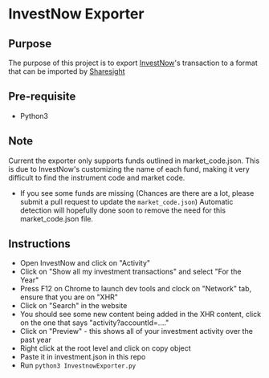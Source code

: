 # InvestNow Exporter

## Purpose 
The purpose of this project is to export [InvestNow](https://investnow.co.nz/)'s transaction to a format that can be imported by [Sharesight](https://www.sharesight.com/nz/)

## Pre-requisite
* Python3

## Note
Current the exporter only supports funds outlined in market_code.json. This is due to InvestNow's customizing the name of each fund, making it very difficult to find the instrument code and market code. 
* If you see some funds are missing (Chances are there are a lot, please submit a pull request to update the `market_code.json`) Automatic detection will hopefully done soon to remove the need for this market_code.json file.

## Instructions
* Open InvestNow and click on "Activity"
* Click on "Show all my investment transactions" and select "For the Year"
* Press F12 on Chrome to launch dev tools and clock on "Network" tab, ensure that you are on "XHR"
* Click on "Search" in the website
* You should see some new content being added in the XHR content, click on the one that says "activity?accountId=...."
* Click on "Preview" - this shows all of your investment activity over the past year
* Right click at the root level and click on copy object
* Paste it in investment.json in this repo
* Run `python3 InvestnowExporter.py`